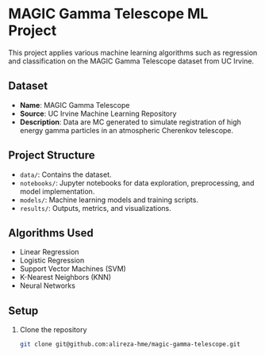 # MAGIC Gamma Telescope ML Project

This project applies various machine learning algorithms such as regression and classification on the MAGIC Gamma Telescope dataset from UC Irvine.

## Dataset

- **Name**: MAGIC Gamma Telescope
- **Source**: UC Irvine Machine Learning Repository
- **Description**: Data are MC generated to simulate registration of high energy gamma particles in an atmospheric Cherenkov telescope.

## Project Structure

- `data/`: Contains the dataset.
- `notebooks/`: Jupyter notebooks for data exploration, preprocessing, and model implementation.
- `models/`: Machine learning models and training scripts.
- `results/`: Outputs, metrics, and visualizations.

## Algorithms Used

- Linear Regression
- Logistic Regression
- Support Vector Machines (SVM)
- K-Nearest Neighbors (KNN)
- Neural Networks

## Setup

1. Clone the repository
   ```bash
   git clone git@github.com:alireza-hme/magic-gamma-telescope.git
